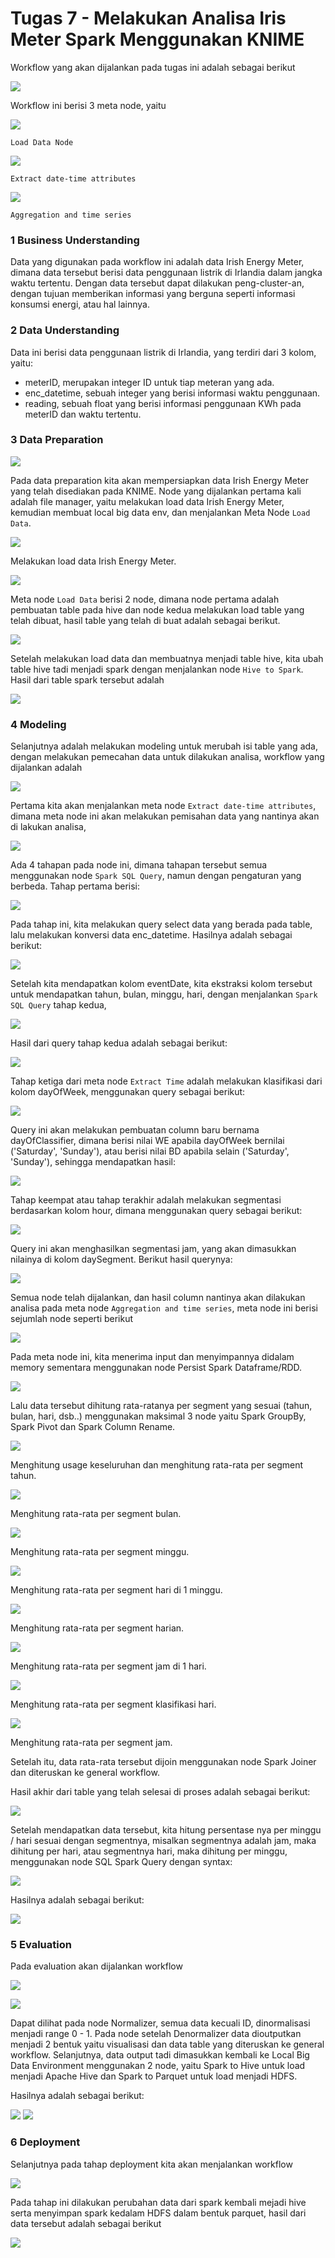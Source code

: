 # Tugas 7 - Melakukan Analisa Iris Meter Spark Menggunakan KNIME

Workflow yang akan dijalankan pada tugas ini adalah sebagai berikut

![](/screenshoot/1.PNG)

Workflow ini berisi 3 meta node, yaitu

![](/screenshoot/1.1.PNG)

``Load Data Node``

![](/screenshoot/1.2.PNG)

``Extract date-time attributes``

![](/screenshoot/1.3.PNG)

``Aggregation and time series``

### 1 Business Understanding
Data yang digunakan pada workflow ini adalah data Irish Energy Meter, dimana data tersebut berisi data penggunaan listrik di Irlandia dalam jangka waktu tertentu. Dengan data tersebut dapat dilakukan peng-cluster-an, dengan tujuan memberikan informasi yang berguna seperti informasi konsumsi energi, atau hal lainnya.


### 2 Data Understanding
Data ini berisi data penggunaan listrik di Irlandia, yang terdiri dari 3 kolom, yaitu:

- meterID, merupakan integer ID untuk tiap meteran yang ada.
- enc_datetime, sebuah integer yang berisi informasi waktu penggunaan.
- reading, sebuah float yang berisi informasi penggunaan KWh pada meterID dan waktu tertentu.

### 3 Data Preparation

![](/screenshoot/2.PNG)

Pada data preparation kita akan mempersiapkan data Irish Energy Meter yang telah disediakan pada KNIME.
Node yang dijalankan pertama kali adalah file manager, yaitu melakukan load data Irish Energy Meter, kemudian membuat local big data env, dan menjalankan Meta Node ``Load Data``.

![](/screenshoot/5.PNG)

Melakukan load data Irish Energy Meter.

![](/screenshoot/3.PNG)

Meta node ``Load Data`` berisi 2 node, dimana node pertama adalah pembuatan table pada hive dan node kedua melakukan load table yang telah dibuat, hasil table yang telah di buat adalah sebagai berikut.

![](/screenshoot/4.PNG)

Setelah melakukan load data dan membuatnya menjadi table hive, kita ubah table hive tadi menjadi spark dengan menjalankan node ``Hive to Spark``. Hasil dari table spark tersebut adalah

![](/screenshoot/6.PNG)


### 4 Modeling
Selanjutnya adalah melakukan modeling untuk merubah isi table yang ada, dengan melakukan pemecahan data untuk dilakukan analisa, workflow yang dijalankan adalah

![](/screenshoot/7.PNG)

Pertama kita akan menjalankan meta node ``Extract date-time attributes``, dimana meta node ini akan melakukan pemisahan data yang nantinya akan di lakukan analisa,

![](/screenshoot/8.PNG)

Ada 4 tahapan pada node ini, dimana tahapan tersebut semua menggunakan node ``Spark SQL Query``, namun dengan pengaturan yang berbeda. Tahap pertama berisi:

![](/screenshoot/9.PNG)

Pada tahap ini, kita melakukan query select data yang berada pada table, lalu melakukan konversi data enc_datetime. Hasilnya adalah sebagai berikut:

![](/screenshoot/10.PNG)

Setelah kita mendapatkan kolom eventDate, kita ekstraksi kolom tersebut untuk mendapatkan tahun, bulan, minggu, hari, dengan menjalankan ``Spark SQL Query`` tahap kedua,

![](/screenshoot/11.1.PNG)

Hasil dari query tahap kedua adalah sebagai berikut:

![](/screenshoot/11.PNG)

Tahap ketiga dari meta node ``Extract Time`` adalah melakukan klasifikasi dari kolom dayOfWeek, menggunakan query sebagai berikut:

![](/screenshoot/12.1.PNG)

Query ini akan melakukan pembuatan column baru bernama dayOfClassifier, dimana berisi nilai WE apabila dayOfWeek bernilai ('Saturday', 'Sunday'), atau berisi nilai BD apabila selain ('Saturday', 'Sunday'), sehingga mendapatkan hasil:

![](/screenshoot/12.PNG)

Tahap keempat atau tahap terakhir adalah melakukan segmentasi berdasarkan kolom hour, dimana menggunakan query sebagai berikut:

![](/screenshoot/13.1.PNG)

Query ini akan menghasilkan segmentasi jam, yang akan dimasukkan nilainya di kolom daySegment. Berikut hasil querynya:

![](/screenshoot/13.PNG)

Semua node telah dijalankan, dan hasil column nantinya akan dilakukan analisa pada meta node ``Aggregation and time series``, meta node ini berisi sejumlah node seperti berikut

![](/screenshoot/1.3.PNG)

Pada meta node ini, kita menerima input dan menyimpannya didalam memory sementara menggunakan node Persist Spark Dataframe/RDD.

![](/screenshoot/14.PNG)

Lalu data tersebut dihitung rata-ratanya per segment yang sesuai (tahun, bulan, hari, dsb..) menggunakan maksimal 3 node yaitu Spark GroupBy, Spark Pivot dan Spark Column Rename.

![](/screenshoot/15.PNG)

Menghitung usage keseluruhan dan menghitung rata-rata per segment tahun.

![](/screenshoot/15.1.PNG)

Menghitung rata-rata per segment bulan.

![](/screenshoot/15.2.PNG)

Menghitung rata-rata per segment minggu.

![](/screenshoot/15.3.PNG)

Menghitung rata-rata per segment hari di 1 minggu.

![](/screenshoot/15.4.PNG)

Menghitung rata-rata per segment harian.

![](/screenshoot/15.5.PNG)

Menghitung rata-rata per segment jam di 1 hari.

![](/screenshoot/15.6.PNG)

Menghitung rata-rata per segment klasifikasi hari.

![](/screenshoot/15.7.PNG)

Menghitung rata-rata per segment jam.

Setelah itu, data rata-rata tersebut dijoin menggunakan node Spark Joiner dan diteruskan ke general workflow.

Hasil akhir dari table yang telah selesai di proses adalah sebagai berikut:

![](/screenshoot/26.PNG)

Setelah mendapatkan data tersebut, kita hitung persentase nya per minggu / hari sesuai dengan segmentnya, misalkan segmentnya adalah jam, maka dihitung per hari, atau segmentnya hari, maka dihitung per minggu, menggunakan node SQL Spark Query dengan syntax:

![](/screenshoot/16.PNG)

Hasilnya adalah sebagai berikut:

![](/screenshoot/17.PNG)

### 5 Evaluation
Pada evaluation akan dijalankan workflow

![](/screenshoot/27.PNG)

![](/screenshoot/27.1.PNG)

Dapat dilihat pada node Normalizer, semua data kecuali ID, dinormalisasi menjadi range 0 - 1. Pada node setelah Denormalizer data dioutputkan menjadi 2 bentuk yaitu visualisasi dan data table yang diteruskan ke general workflow. Selanjutnya, data output tadi dimasukkan kembali ke Local Big Data Environment menggunakan 2 node, yaitu Spark to Hive untuk load menjadi Apache Hive dan Spark to Parquet untuk load menjadi HDFS.

Hasilnya adalah sebagai berikut:

![](/screenshoot/30.PNG)
![](/screenshoot/31.PNG)


### 6 Deployment
Selanjutnya pada tahap deployment kita akan menjalankan workflow

![](/screenshoot/32.PNG)

Pada tahap ini dilakukan perubahan data dari spark kembali mejadi hive serta menyimpan spark kedalam HDFS dalam bentuk parquet, hasil dari data tersebut adalah sebagai berikut

![](/screenshoot/33.PNG)
